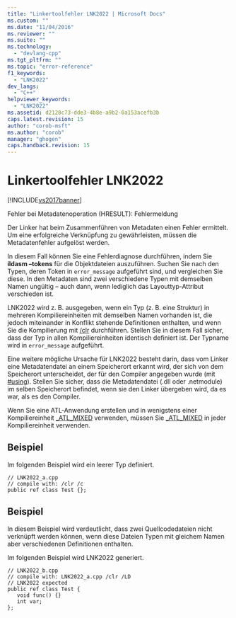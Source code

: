 ```yaml
---
title: "Linkertoolfehler LNK2022 | Microsoft Docs"
ms.custom: ""
ms.date: "11/04/2016"
ms.reviewer: ""
ms.suite: ""
ms.technology: 
  - "devlang-cpp"
ms.tgt_pltfrm: ""
ms.topic: "error-reference"
f1_keywords: 
  - "LNK2022"
dev_langs: 
  - "C++"
helpviewer_keywords: 
  - "LNK2022"
ms.assetid: d2128c73-dde3-4b8e-a9b2-0a153acefb3b
caps.latest.revision: 15
author: "corob-msft"
ms.author: "corob"
manager: "ghogen"
caps.handback.revision: 15
---
```

# Linkertoolfehler LNK2022
[!INCLUDE[vs2017banner](../../assembler/inline/includes/vs2017banner.md)]

Fehler bei Metadatenoperation \(HRESULT\): Fehlermeldung  
  
 Der Linker hat beim Zusammenführen von Metadaten einen Fehler ermittelt.  Um eine erfolgreiche Verknüpfung zu gewährleisten, müssen die Metadatenfehler aufgelöst werden.  
  
 In diesem Fall können Sie eine Fehlerdiagnose durchführen, indem Sie **ildasm –tokens** für die Objektdateien auszuführen. Suchen Sie nach den Typen, deren Token in `error_message` aufgeführt sind, und vergleichen Sie diese.  In den Metadaten sind zwei verschiedene Typen mit demselben Namen ungültig – auch dann, wenn lediglich das Layouttyp\-Attribut verschieden ist.  
  
 LNK2022 wird z. B. ausgegeben, wenn ein Typ \(z. B. eine Struktur\) in mehreren Kompiliereinheiten mit demselben Namen vorhanden ist, die jedoch miteinander in Konflikt stehende Definitionen enthalten, und wenn Sie die Kompilierung mit [\/clr](../../build/reference/clr-common-language-runtime-compilation.md) durchführen.  Stellen Sie in diesem Fall sicher, dass der Typ in allen Kompiliereinheiten identisch definiert ist.  Der Typname wird in `error_message` aufgeführt.  
  
 Eine weitere mögliche Ursache für LNK2022 besteht darin, dass vom Linker eine Metadatendatei an einem Speicherort erkannt wird, der sich von dem Speicherort unterscheidet, der für den Compiler angegeben wurde \(mit [\#using](../../preprocessor/hash-using-directive-cpp.md)\).  Stellen Sie sicher, dass die Metadatendatei \(.dll oder .netmodule\) im selben Speicherort befindet, wenn sie den Linker übergeben wird, da es war, als es den Compiler.  
  
 Wenn Sie eine ATL\-Anwendung erstellen und in wenigstens einer Kompiliereinheit [\_ATL\_MIXED](../Topic/_ATL_MIXED.md) verwenden, müssen Sie [\_ATL\_MIXED](../Topic/_ATL_MIXED.md) in jeder Kompiliereinheit verwenden.  
  
## Beispiel  
 Im folgenden Beispiel wird ein leerer Typ definiert.  
  
```  
// LNK2022_a.cpp  
// compile with: /clr /c  
public ref class Test {};  
```  
  
## Beispiel  
 In diesem Beispiel wird verdeutlicht, dass zwei Quellcodedateien nicht verknüpft werden können, wenn diese Dateien Typen mit gleichem Namen aber verschiedenen Definitionen enthalten.  
  
 Im folgenden Beispiel wird LNK2022 generiert.  
  
```  
// LNK2022_b.cpp  
// compile with: LNK2022_a.cpp /clr /LD   
// LNK2022 expected  
public ref class Test {  
   void func() {}  
   int var;  
};  
```